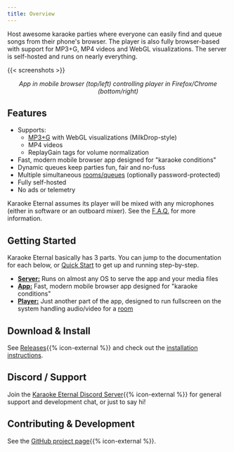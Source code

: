 ```yaml
---
title: Overview
---
```


Host awesome karaoke parties where everyone can easily find and queue songs from their phone's browser. The player is also fully browser-based with support for MP3+G, MP4 videos and WebGL visualizations. The server is self-hosted and runs on nearly everything.

{{< screenshots >}}

<p style="text-align: center;">
  <i>App in mobile browser (top/left) controlling player in Firefox/Chrome (bottom/right)</i>
</p>

## Features

- Supports:
  - [MP3+G](https://en.wikipedia.org/wiki/MP3%2BG) with WebGL visualizations (MilkDrop-style)
  - MP4 videos
  - ReplayGain tags for volume normalization
- Fast, modern mobile browser app designed for "karaoke conditions"
- Dynamic queues keep parties fun, fair and no-fuss
- Multiple simultaneous [rooms/queues](https://www.karaoke-eternal.com/docs/#rooms-admin-only) (optionally password-protected)
- Fully self-hosted
- No ads or telemetry

Karaoke Eternal assumes its player will be mixed with any microphones (either in software or an outboard mixer). See the <a href='{{< ref "faq.md/#whats-the-recommended-audio-setup" >}}'>F.A.Q.</a> for more information.

## Getting Started

 Karaoke Eternal basically has 3 parts. You can jump to the documentation for each below, or <a href='{{< ref "docs/index.md/#quick-start" >}}'>Quick Start</a> to get up and running step-by-step.

- **<a href='{{< ref "docs/index.md/#karaoke-eternal-server" >}}'>Server:</a>** Runs on almost any OS to serve the app and your media files
- **<a href='{{< ref "docs/index.md/#karaoke-eternal-the-app" >}}'>App:</a>** Fast, modern mobile browser app designed for "karaoke conditions"
- **<a href='{{< ref "docs/index.md/#player" >}}'>Player:</a>** Just another part of the app, designed to run fullscreen on the system handling audio/video for a <a href='{{< ref "docs/index.md/#rooms-admin-only" >}}'>room</a>

## Download & Install

See <a href="{{% baseurl %}}download">Releases</a>{{% icon-external %}} and check out the <a href='{{< ref "docs/index.md/#karaoke-eternal-server" >}}'>installation instructions</a>.

## Discord / Support

Join the <a href="{{ .Site.BaseURL }}discord" rel="noopener">Karaoke Eternal Discord Server</a>{{% icon-external %}} for general support and development chat, or just to say hi!

## Contributing & Development

See the <a href="{{% baseurl %}}repo">GitHub project page</a>{{% icon-external %}}.
